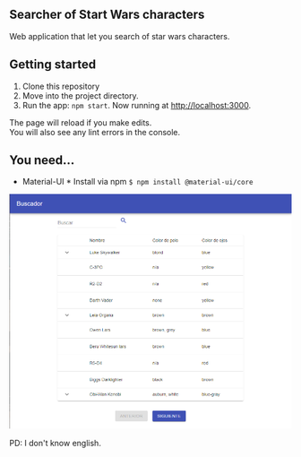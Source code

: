 ## Searcher of Start Wars characters

Web application that let you search of star wars characters.

## Getting started
1. Clone this repository
2. Move into the project directory.
3. Run the app: `npm start`. Now running at [http://localhost:3000](http://localhost:3000).

The page will reload if you make edits.<br />
You will also see any lint errors in the console.

## You need...
* Material-UI *
Install via npm
`$ npm install @material-ui/core`

![](./screenshot.png)

PD: I don't know english.

